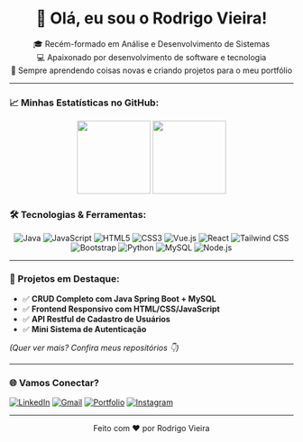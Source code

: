 <h1 align="center">👋 Olá, eu sou o Rodrigo Vieira!</h1>

<p align="center">
🎓 Recém-formado em Análise e Desenvolvimento de Sistemas <br>
💻 Apaixonado por desenvolvimento de software e tecnologia <br>
🚀 Sempre aprendendo coisas novas e criando projetos para o meu portfólio
</p>

---

### 📈 Minhas Estatísticas no GitHub:

<p align="center">

  <img src="https://github-readme-stats.vercel.app/api?username=Rodrigovieir4&show_icons=true&theme=swift&include_all_commits=true&count_private=true" height="130em"/>
  <img src="https://github-readme-stats.vercel.app/api/top-langs/?username=Rodrigovieir4&layout=compact&langs_count=7&theme=swift" height="130em"/>

</p>


### 🛠️ Tecnologias & Ferramentas:


<div align="center">
  
![Java](https://img.shields.io/badge/Java-ED8B00?style=for-the-badge&logo=java&logoColor=white)
![JavaScript](https://img.shields.io/badge/JavaScript-F7DF1E?style=for-the-badge&logo=javascript&logoColor=black)
![HTML5](https://img.shields.io/badge/HTML5-E34F26?style=for-the-badge&logo=html5&logoColor=white)
![CSS3](https://img.shields.io/badge/CSS3-1572B6?style=for-the-badge&logo=css3&logoColor=white)
![Vue.js](https://img.shields.io/badge/Vue.js-35495E?style=for-the-badge&logo=vue.js&logoColor=4FC08D)
![React](https://img.shields.io/badge/React-20232A?style=for-the-badge&logo=react&logoColor=61DAFB)
![Tailwind CSS](https://img.shields.io/badge/Tailwind_CSS-06B6D4?style=for-the-badge&logo=tailwind-css&logoColor=white)
![Bootstrap](https://img.shields.io/badge/Bootstrap-563D7C?style=for-the-badge&logo=bootstrap&logoColor=white)
![Python](https://img.shields.io/badge/Python-3776AB?style=for-the-badge&logo=python&logoColor=white)
![MySQL](https://img.shields.io/badge/MySQL-005C84?style=for-the-badge&logo=mysql&logoColor=white)
![Node.js](https://img.shields.io/badge/Node.js-339933?style=for-the-badge&logo=nodedotjs&logoColor=white)

</div>

---

### 📌 Projetos em Destaque:

- ✅ **CRUD Completo com Java Spring Boot + MySQL**
- ✅ **Frontend Responsivo com HTML/CSS/JavaScript**
- ✅ **API Restful de Cadastro de Usuários**
- ✅ **Mini Sistema de Autenticação**

*(Quer ver mais? Confira meus repositórios 👇)*

---

### 🌐 Vamos Conectar?

<p align="center">

[![LinkedIn](https://img.shields.io/badge/-LinkedIn-blue?style=for-the-badge&logo=Linkedin&logoColor=white)](https://www.linkedin.com/in/rodrigovieir4/)
[![Gmail](https://img.shields.io/badge/-Gmail-D14836?style=for-the-badge&logo=gmail&logoColor=white)](mailto:contato.rodrigovsousa@gmail.com)
[![Portfolio](https://img.shields.io/badge/-Portfólio-000000?style=for-the-badge&logo=About.me&logoColor=white)](https://SEUPORTFOLIO.com)
[![Instagram](https://img.shields.io/badge/-Instagram-E4405F?style=for-the-badge&logo=instagram&logoColor=white)](https://www.instagram.com/rodrigo.vieir4/)  

</p>

---

<p align="center">
  Feito com ❤️ por Rodrigo Vieira
</p>


